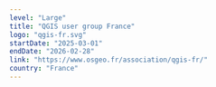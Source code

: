 ```yaml
---
level: "Large"
title: "QGIS user group France"
logo: "qgis-fr.svg"
startDate: "2025-03-01"
endDate: "2026-02-28"
link: "https://www.osgeo.fr/association/qgis-fr/"
country: "France"
---
```

